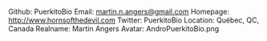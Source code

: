 Github:   PuerkitoBio
Email:    martin.n.angers@gmail.com
Homepage: http://www.hornsofthedevil.com
Twitter: PuerkitoBio
Location: Québec, QC, Canada
Realname: Martin Angers
Avatar: AndroPuerkitoBio.png
